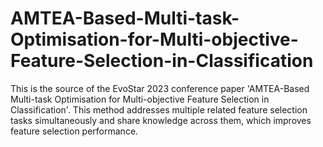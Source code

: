 # AMTEA-Based-Multi-task-Optimisation-for-Multi-objective-Feature-Selection-in-Classification
This is the source of the EvoStar 2023 conference paper 'AMTEA-Based Multi-task Optimisation for Multi-objective Feature Selection in Classification'. This method addresses multiple related feature selection tasks simultaneously and share knowledge across them, which improves feature selection performance.
